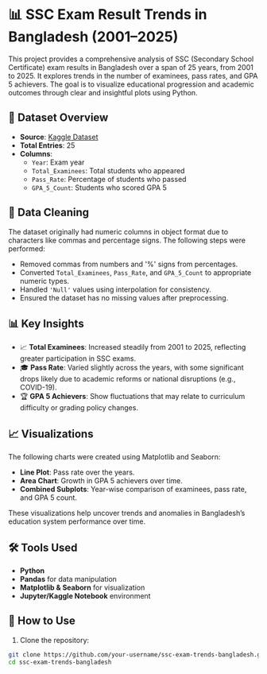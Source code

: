 # 📊 SSC Exam Result Trends in Bangladesh (2001–2025)

This project provides a comprehensive analysis of SSC (Secondary School Certificate) exam results in Bangladesh over a span of 25 years, from 2001 to 2025. It explores trends in the number of examinees, pass rates, and GPA 5 achievers. The goal is to visualize educational progression and academic outcomes through clear and insightful plots using Python.

## 📁 Dataset Overview

- **Source**: [Kaggle Dataset](https://www.kaggle.com/datasets/hasanulbannahimel/ssc-exam-result-trends-in-bangladesh-20012025)
- **Total Entries**: 25
- **Columns**:
  - `Year`: Exam year
  - `Total_Examinees`: Total students who appeared
  - `Pass_Rate`: Percentage of students who passed
  - `GPA_5_Count`: Students who scored GPA 5

## 🧹 Data Cleaning

The dataset originally had numeric columns in object format due to characters like commas and percentage signs. The following steps were performed:

- Removed commas from numbers and '%' signs from percentages.
- Converted `Total_Examinees`, `Pass_Rate`, and `GPA_5_Count` to appropriate numeric types.
- Handled `'Null'` values using interpolation for consistency.
- Ensured the dataset has no missing values after preprocessing.

## 📊 Key Insights

- 📈 **Total Examinees**: Increased steadily from 2001 to 2025, reflecting greater participation in SSC exams.
- 🎓 **Pass Rate**: Varied slightly across the years, with some significant drops likely due to academic reforms or national disruptions (e.g., COVID-19).
- 🏆 **GPA 5 Achievers**: Show fluctuations that may relate to curriculum difficulty or grading policy changes.

## 📈 Visualizations

The following charts were created using Matplotlib and Seaborn:

- **Line Plot**: Pass rate over the years.
- **Area Chart**: Growth in GPA 5 achievers over time.
- **Combined Subplots**: Year-wise comparison of examinees, pass rate, and GPA 5 count.

These visualizations help uncover trends and anomalies in Bangladesh’s education system performance over time.

## 🛠️ Tools Used

- **Python**
- **Pandas** for data manipulation
- **Matplotlib & Seaborn** for visualization
- **Jupyter/Kaggle Notebook** environment


## 🚀 How to Use

1. Clone the repository:

```bash
git clone https://github.com/your-username/ssc-exam-trends-bangladesh.git
cd ssc-exam-trends-bangladesh

